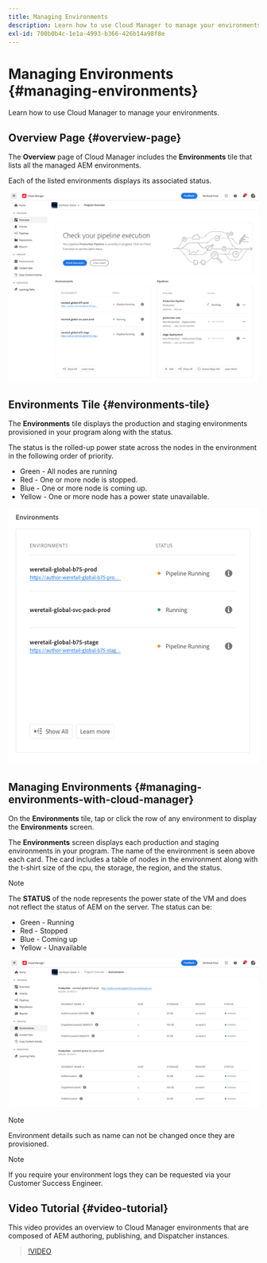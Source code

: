 ```yaml
---
title: Managing Environments
description: Learn how to use Cloud Manager to manage your environments.
exl-id: 700b0b4c-1e1a-4993-b366-426b14a98f8e
---
```


# Managing Environments {#managing-environments}

Learn how to use Cloud Manager to manage your environments.

## Overview Page {#overview-page}

The **Overview** page of Cloud Manager includes the **Environments** tile that lists all the managed AEM environments.

Each of the listed environments displays its associated status.

![Overview page](/help/assets/Manage-Environ-Overview.png)

## Environments Tile {#environments-tile}

The **Environments** tile displays the production and staging environments provisioned in your program along with the status.

The status is the rolled-up power state across the nodes in the environment in the following order of priority.

* Green - All nodes are running
* Red - One or more node is stopped.
* Blue - One or more node is coming up.
* Yellow - One or more node has a power state unavailable.

![Environments tile](/help/assets/Environments-card-new.png)

## Managing Environments {#managing-environments-with-cloud-manager}

On the **Environments** tile, tap or click the row of any environment to display the **Environments** screen.

The **Environments** screen displays each production and staging environments in your program. The name of the environment is seen above each card. The card includes a table of nodes in the environment along with the t-shirt size of the cpu, the storage, the region, and the status.

>[!NOTE]
>
>The **STATUS** of the node represents the power state of the VM and does not reflect the status of AEM on the server. The status can be: 

* Green - Running
* Red - Stopped
* Blue - Coming up
* Yellow - Unavailable

![Environments tab](/help/assets/Environments-tab.png)

>[!NOTE]
>
>Environment details such as name can not be changed once they are provisioned.

>[!NOTE]
>
>If you require your environment logs they can be requested via your Customer Success Engineer.

## Video Tutorial {#video-tutorial}

This video provides an overview to Cloud Manager environments that are composed of AEM authoring, publishing, and Dispatcher instances.

>[!VIDEO](https://video.tv.adobe.com/v/26318/)
